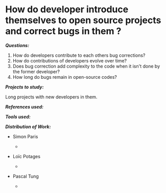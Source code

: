 # How do developer introduce themselves to open source projects and correct bugs in them ?

_**Questions:**_

1. How do developers contribute to each others bug corrections?
2. How do contributions of developers evolve over time?
3. Does bug correction add complexity to the code when it isn't done by the former developer?
4. How long do bugs remain in open-source codes?

_**Projects to study:**_

Long projects with new developers in them.

_**References used:**_

_**Tools used:**_

_**Distribution of Work:**_

* Simon Paris

  * 


* Loïc Potages

  * 


* Pascal Tung

  * 





